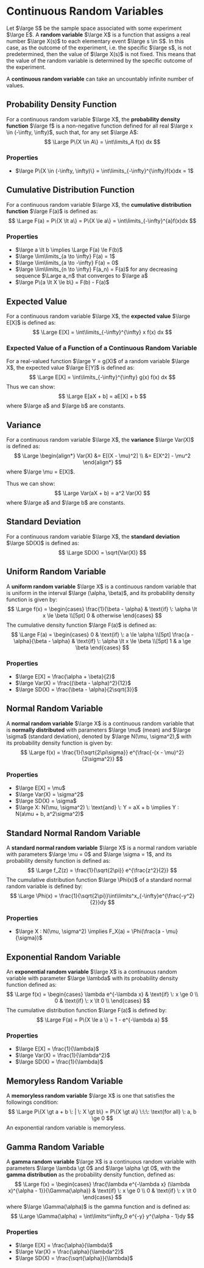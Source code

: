 # Continuous Random Variables

Let $\large S$ be the sample space associated with some experiment $\large E$. A **random variable** $\large X$ is a function that assigns a real number $\large X(s)$ to each elementary event $\large s \in S$. In this case, as the outcome of the experiment, i.e. the specific $\large s$, is not predetermined, then the value of $\large X(s)$ is not fixed. This means that the value of the random variable is determined by the specific outcome of the experiment.

A **continuous random variable** can take an uncountably infinite number of values.

## Probability Density Function

For a continuous random variable $\large X$, the **probability density function** $\large f$ is a non-negative function defined for all real $\large x \in (-\infty, \infty)$, such that, for any set $\large A$:
$$
\Large P\{X \in A\} = \int\limits_A f(x) dx
$$

### Properties

- $\large P\{X \in (-\infty, \infty)\} = \int\limits_{-\infty}^{\infty}f(x)dx = 1$

## Cumulative Distribution Function

For a continuous random variable $\large X$, the **cumulative distribution function** $\large F(a)$ is defined as:
$$
\Large F(a) = P\{X \lt a\} = P\{X \le a\} = \int\limits_{-\infty}^{a}f(x)dx
$$

### Properties

- $\large a \lt b \implies \Large F(a) \le F(b)$
- $\large \lim\limits_{a \to \infty} F(a) = 1$
- $\large \lim\limits_{a \to -\infty} F(a) = 0$
- $\large \lim\limits_{n \to \infty} F(a_n) = F(a)$ for any decreasing sequence $\Large a_n$ that converges to $\large a$
- $\large P\{a \lt X \le b\} = F(b) - F(a)$

## Expected Value

For a continuous random variable $\large X$, the **expected value** $\large E[X]$ is defined as:
$$
\Large E[X] = \int\limits_{-\infty}^{\infty} x f(x) dx
$$

### Expected Value of a Function of a Continuous Random Variable

For a real-valued function $\large Y = g(X)$ of a random variable $\large X$, the expected value $\large E[Y]$ is defined as:
$$
\Large E[X] = \int\limits_{-\infty}^{\infty} g(x) f(x) dx
$$
Thus we can show:
$$
\Large E[aX + b] = aE[X] + b
$$
where $\large a$ and $\large b$ are constants.

## Variance

For a continuous random variable $\large X$, the **variance** $\large Var(X)$ is defined as:
$$
\Large \begin{align*}
Var(X) &= E[(X - \mu)^2] \\
&= E[X^2] - \mu^2
\end{align*}
$$
where $\large \mu = E[X]$.

Thus we can show:
$$
\Large Var(aX + b) = a^2 Var(X)
$$
where $\large a$ and $\large b$ are constants.

## Standard Deviation

For a continuous random variable $\large X$, the **standard deviation** $\large SD(X)$ is defined as:
$$
\Large SD(X) = \sqrt{Var(X)}
$$

## Uniform Random Variable

A **uniform random variable** $\large X$ is a continuous random variable that is uniform in the interval $\large (\alpha, \beta)$, and its probability density function is given by:
$$
\Large f(x) = \begin{cases}
\frac{1}{\beta - \alpha} & \text{if} \: \alpha \lt x \le \beta \\[5pt]
0 & otherwise
\end{cases}
$$
The cumulative density function $\large F(a)$ is defined as:
$$
\Large F(a) = \begin{cases}
0 & \text{if} \: a \le \alpha \\[5pt]
\frac{a - \alpha}{\beta - \alpha} & \text{if} \: \alpha \lt x \le \beta \\[5pt]
1 & a \ge \beta
\end{cases}
$$

### Properties

- $\large E[X] = \frac{\alpha + \beta}{2}$
- $\large Var(X) = \frac{(\beta - \alpha)^2}{12}$
- $\large SD(X) = \frac{\beta - \alpha}{2\sqrt{3}}$

## Normal Random Variable

A **normal random variable** $\large X$ is a continuous random variable that is **normally distributed** with parameters $\large \mu$ (mean) and $\large \sigma$ (standard deviation), denoted by $\large N(\mu, \sigma^2),$ with its probability density function is given by:
$$
\Large f(x) = \frac{1}{\sqrt{2\pi\sigma}} e^{\frac{-(x - \mu)^2}{2\sigma^2}}
$$

### Properties

- $\large E[X] = \mu$
- $\large Var(X) = \sigma^2$
- $\large SD(X) = \sigma$
- $\large X: N(\mu, \sigma^2) \: \text{and} \: Y = aX + b \implies Y : N(a\mu + b, a^2\sigma^2)$

## Standard Normal Random Variable

A **standard normal random variable** $\large X$ is a normal random variable with parameters $\large \mu = 0$ and $\large \sigma = 1$, and its probability density function is defined as:
$$
\Large f_Z(z) = \frac{1}{\sqrt{2\pi}} e^{\frac{z^2}{2}}
$$
The cumulative distribution function $\large \Phi(x)$ of a standard normal random variable is defined by:
$$
\Large \Phi(x) = \frac{1}{\sqrt{2\pi}}\int\limits^x_{-\infty}e^{\frac{-y^2}{2}}dy
$$

### Properties

- $\large X : N(\mu, \sigma^2) \implies F_X(a) = \Phi(\frac{a - \mu}{\sigma})$

## Exponential Random Variable

An **exponential random variable** $\large X$ is a continuous random variable with parameter $\large \lambda$ with its probability density function defined as:
$$
\Large f(x) = \begin{cases}
\lambda e^{-\lambda x} & \text{if} \: x \ge 0 \\
0 & \text{if} \: x \lt 0 \\
\end{cases}
$$
The cumulative distribution function $\large F(a)$ is defined by:
$$
\Large F(a) = P\{X \le a \} = 1 - e^{-\lambda a}
$$

### Properties

- $\large E[X] = \frac{1}{\lambda}$
- $\large Var(X) = \frac{1}{\lambda^2}$
- $\large SD(X) = \frac{1}{\lambda}$

## Memoryless Random Variable

A **memoryless random variable** $\large X$ is one that satisfies the followings condition:
$$
\Large P\{X \gt a + b \: | \: X \gt b\} = P\{X \gt a\} \:\:\: \text{for all} \: a, b \ge 0
$$
An exponential random variable is memoryless.

## Gamma Random Variable

A **gamma random variable** $\large X$ is a continuous random variable with parameters $\large \lambda \gt 0$ and $\large \alpha \gt 0$, with the **gamma distribution** as the probability density function, defined as:
$$
\Large f(x) = \begin{cases}
\frac{\lambda e^{-\lambda x} (\lambda x)^{\alpha - 1}}{\Gamma(\alpha)} & \text{if} \: x \ge 0 \\
0 & \text{if} \: x \lt 0
\end{cases}
$$
where $\large \Gamma(\alpha)$ is the gamma function and is defined as:
$$
\Large \Gamma(\alpha) = \int\limits^\infty_0 e^{-y} y^{\alpha - 1}dy
$$

### Properties

- $\large E[X] = \frac{\alpha}{\lambda}$
- $\large Var(X) = \frac{\alpha}{\lambda^2}$
- $\large SD(X) = \frac{\sqrt{\alpha}}{\lambda}$

